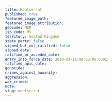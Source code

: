 ```yaml
---
title: Montserrat
published: true
featured_image_path:
featured_image_attribution:
geocode: MSR
iso_code: MS
territory: United Kingdom
state_party: false
signed_but_not_ratified: false
signed_date:
ratified_or_acceded_date:
entry_into_force_date: 2010-03-11T00:00:00.000Z
ratified_apic_date:
genocide:
crimes_against_humanity:
aggression:
war_crimes:
note:
slug: montserrat
---
```



